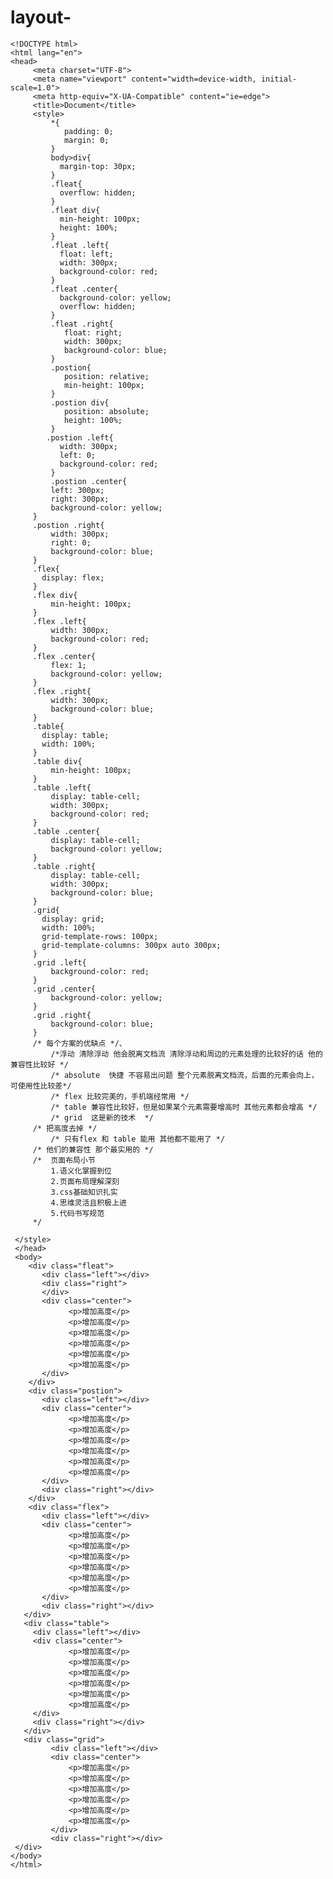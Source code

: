 # layout-
    <!DOCTYPE html>
    <html lang="en">
    <head>
         <meta charset="UTF-8">
         <meta name="viewport" content="width=device-width, initial-scale=1.0">
         <meta http-equiv="X-UA-Compatible" content="ie=edge">
         <title>Document</title>
         <style>
             *{
                padding: 0;
                margin: 0;
             }
             body>div{
               margin-top: 30px;
             }
             .fleat{
               overflow: hidden;
             }
             .fleat div{
               min-height: 100px;
               height: 100%;
             }
             .fleat .left{
               float: left;
               width: 300px;
               background-color: red;
             }
             .fleat .center{
               background-color: yellow;
               overflow: hidden;
             }
             .fleat .right{
                float: right;
                width: 300px; 
                background-color: blue;
             }
             .postion{
                position: relative;
                min-height: 100px;
             }
             .postion div{
                position: absolute;
                height: 100%;
             }
            .postion .left{
               width: 300px;
               left: 0;
               background-color: red;
             }
             .postion .center{
             left: 300px;
             right: 300px;
             background-color: yellow;
         }
         .postion .right{
             width: 300px;
             right: 0;
             background-color: blue;
         }
         .flex{
           display: flex;
         }
         .flex div{
             min-height: 100px;
         }
         .flex .left{
             width: 300px;
             background-color: red;
         }
         .flex .center{
             flex: 1;
             background-color: yellow;
         }
         .flex .right{
             width: 300px;
             background-color: blue;
         }
         .table{
           display: table;
           width: 100%;
         }
         .table div{
             min-height: 100px;
         }
         .table .left{
             display: table-cell;
             width: 300px;
             background-color: red;
         }
         .table .center{
             display: table-cell;
             background-color: yellow;
         }
         .table .right{
             display: table-cell;
             width: 300px;
             background-color: blue;
         }
         .grid{
           display: grid;
           width: 100%;
           grid-template-rows: 100px;
           grid-template-columns: 300px auto 300px;
         }
         .grid .left{
             background-color: red;
         }
         .grid .center{
             background-color: yellow;
         }
         .grid .right{
             background-color: blue;
         }
         /* 每个方案的优缺点 */、
             /*浮动 清除浮动 他会脱离文档流 清除浮动和周边的元素处理的比较好的话 他的兼容性比较好 */
             /* absolute  快捷 不容易出问题 整个元素脱离文档流，后面的元素会向上，可使用性比较差*/
             /* flex 比较完美的，手机端经常用 */
             /* table 兼容性比较好，但是如果某个元素需要增高时 其他元素都会增高 */
             /* grid  这是新的技术  */
         /* 把高度去掉 */
             /* 只有flex 和 table 能用 其他都不能用了 */
         /* 他们的兼容性 那个最实用的 */
         /*  页面布局小节 
             1.语义化掌握到位
             2.页面布局理解深刻
             3.css基础知识扎实
             4.思维灵活且积极上进
             5.代码书写规范
         */

     </style>
     </head>
     <body>
        <div class="fleat">
           <div class="left"></div>
           <div class="right">
           </div>
           <div class="center">
                 <p>增加高度</p>
                 <p>增加高度</p>
                 <p>增加高度</p>
                 <p>增加高度</p>
                 <p>增加高度</p>
                 <p>增加高度</p>
           </div>
        </div>
        <div class="postion">
           <div class="left"></div>
           <div class="center">
                 <p>增加高度</p>
                 <p>增加高度</p>
                 <p>增加高度</p>
                 <p>增加高度</p>
                 <p>增加高度</p>
                 <p>增加高度</p>
           </div>
           <div class="right"></div>
        </div>
        <div class="flex">
           <div class="left"></div>
           <div class="center">
                 <p>增加高度</p>
                 <p>增加高度</p>
                 <p>增加高度</p>
                 <p>增加高度</p>
                 <p>增加高度</p>
                 <p>增加高度</p>
           </div>
           <div class="right"></div>
       </div>
       <div class="table">
         <div class="left"></div>
         <div class="center">
                 <p>增加高度</p>
                 <p>增加高度</p>
                 <p>增加高度</p>
                 <p>增加高度</p>
                 <p>增加高度</p>
                 <p>增加高度</p>
         </div>
         <div class="right"></div>
       </div>
       <div class="grid">
             <div class="left"></div>
             <div class="center">
                 <p>增加高度</p>
                 <p>增加高度</p>
                 <p>增加高度</p>
                 <p>增加高度</p>
                 <p>增加高度</p>
                 <p>增加高度</p>
             </div>
             <div class="right"></div>
     </div>
    </body>
    </html>
